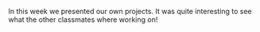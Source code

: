 In this week we presented our own projects. It was quite interesting to see what the other classmates where working on!